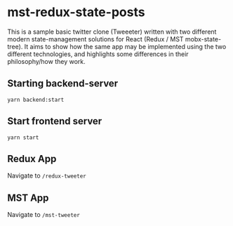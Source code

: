 # mst-redux-state-posts
This is a sample basic twitter clone (Tweeeter) written with two different modern state-management solutions for React (Redux / MST mobx-state-tree). It aims to show how the same app may be implemented using the two different technologies, and highlights some differences in their philosophy/how they work.

## Starting backend-server

```
yarn backend:start
```

## Start frontend server

```
yarn start
```

## Redux App

Navigate to `/redux-tweeter`

## MST App

Navigate to `/mst-tweeter`

